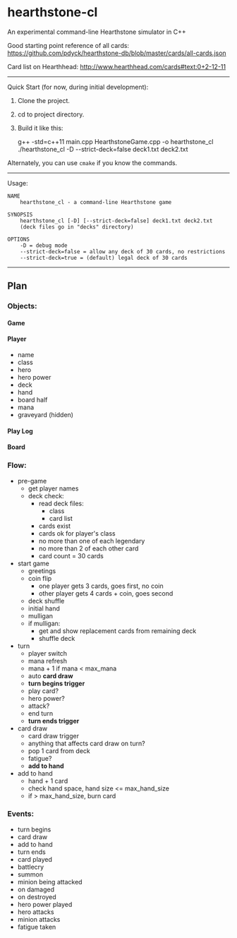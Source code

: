 # hearthstone-cl

An experimental command-line Hearthstone simulator in C++

Good starting point reference of all cards:
https://github.com/pdyck/hearthstone-db/blob/master/cards/all-cards.json

Card list on Hearthhead:
http://www.hearthhead.com/cards#text:0+2-12-11

---

Quick Start (for now, during initial development):

1. Clone the project.
2. cd to project directory.
3. Build it like this:


    g++ -std=c++11 main.cpp HearthstoneGame.cpp -o hearthstone_cl
    ./hearthstone_cl -D --strict-deck=false deck1.txt deck2.txt


Alternately, you can use `cmake` if you know the commands.

---

Usage:

    NAME
        hearthstone_cl - a command-line Hearthstone game
    
    SYNOPSIS
        hearthstone_cl [-D] [--strict-deck=false] deck1.txt deck2.txt
        (deck files go in "decks" directory)
    
    OPTIONS
        -D = debug mode
        --strict-deck=false = allow any deck of 30 cards, no restrictions
        --strict-deck=true = (default) legal deck of 30 cards

---

## Plan

### Objects:

#### Game

#### Player

- name
- class
- hero
- hero power
- deck
- hand
- board half
- mana
- graveyard (hidden)

#### Play Log

#### Board

### Flow:

- pre-game
    - get player names
    - deck check:
        - read deck files:
            - class
            - card list
        - cards exist
        - cards ok for player's class
        - no more than one of each legendary
        - no more than 2 of each other card
        - card count = 30 cards
- start game
    - greetings
    - coin flip
        - one player gets 3 cards, goes first, no coin
        - other player gets 4 cards + coin, goes second
    - deck shuffle
    - initial hand
    - mulligan
    - if mulligan:
        - get and show replacement cards from remaining deck
        - shuffle deck
- turn
    - player switch
    - mana refresh
    - mana + 1 if mana < max_mana
    - auto **card draw**
    - **turn begins trigger**
    - play card?
    - hero power?
    - attack?
    - end turn
    - **turn ends trigger**
- card draw
    - card draw trigger
    - anything that affects card draw on turn?
    - pop 1 card from deck
    - fatigue?
    - **add to hand**
- add to hand
    - hand + 1 card
    - check hand space, hand size <= max_hand_size
    - if > max_hand_size, burn card

### Events:

- turn begins
- card draw
- add to hand
- turn ends
- card played
- battlecry
- summon
- minion being attacked
- on damaged
- on destroyed
- hero power played
- hero attacks
- minion attacks
- fatigue taken

